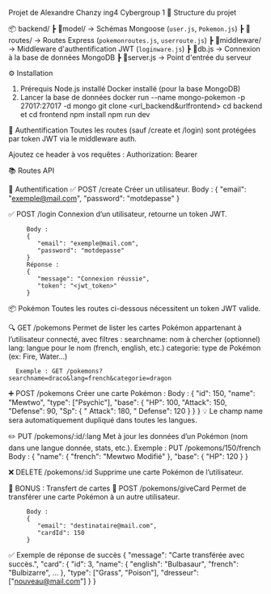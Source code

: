 Projet de Alexandre Chanzy ing4 Cybergroup 1
🧠 Structure du projet

📦 backend/
 ┣ 📂model/            → Schémas Mongoose (`user.js`, `Pokemon.js`)
 ┣ 📂routes/           → Routes Express (`pokemonroutes.js`, `userroute.js`)
 ┣ 📂middleware/       → Middleware d'authentification JWT (`loginware.js`)
 ┣ 📜db.js             → Connexion à la base de données MongoDB
 ┣ 📜server.js         → Point d'entrée du serveur

⚙️ Installation
   1. Prérequis
   Node.js installé
   Docker installé (pour la base MongoDB)
   2. Lancer la base de données
   docker run --name mongo-pokemon -p 27017:27017 -d mongo
      git clone <url_backend&urlfrontend>
      cd backend et cd frontend
      npm install
      npm run dev

🔐 Authentification
Toutes les routes (sauf /create et /login) sont protégées par token JWT via le middleware auth.

Ajoutez ce header à vos requêtes :
Authorization: Bearer <token>

📚 Routes API

🔑 Authentification
   ✅ POST /create
      Créer un utilisateur.
         Body :
         {
            "email": "exemple@mail.com",
            "password": "motdepasse"
         }


   ✅ POST /login
      Connexion d’un utilisateur, retourne un token JWT.

         Body :
         {
            "email": "exemple@mail.com",
            "password": "motdepasse"
         }
         Réponse :
         {
            "message": "Connexion réussie",
            "token": "<jwt_token>"
         }

📦 Pokémon
Toutes les routes ci-dessous nécessitent un token JWT valide.

   🔍 GET /pokemons
      Permet de lister les cartes Pokémon appartenant à l’utilisateur connecté, avec filtres :
      searchname: nom à chercher (optionnel)
      lang: langue pour le nom (french, english, etc.)
      categorie: type de Pokémon (ex: Fire, Water...)

      Exemple : GET /pokemons?searchname=draco&lang=french&categorie=dragon

   ➕ POST /pokemons
      Créer une carte Pokémon :
         Body :
         {
         "id": 150,
         "name": "Mewtwo",
         "type": ["Psychic"],
         "base": {
            "HP": 100,
            "Attack": 150,
            "Defense": 90,
            "Sp": {
               " Attack": 180,
               " Defense": 120
            }
         }
         }
      💡 Le champ name sera automatiquement dupliqué dans toutes les langues.


   ✏️ PUT /pokemons/:id/:lang
      Met à jour les données d’un Pokémon (nom dans une langue donnée, stats, etc.).
      Exemple : PUT /pokemons/150/french
         Body :
         {
            "name": {
               "french": "Mewtwo Modifié"
            },
            "base": {
               "HP": 120
            }
         }

   ❌ DELETE /pokemons/:id
      Supprime une carte Pokémon de l’utilisateur.

   🎁 BONUS : Transfert de cartes
      🔁 POST /pokemons/giveCard
      Permet de transférer une carte Pokémon à un autre utilisateur.

         Body :
         {
            "email": "destinataire@mail.com",
            "cardId": 150
         }
   

✅ Exemple de réponse de succès
   {
      "message": "Carte transférée avec succès.",
      "card": {
         "id": 3,
         "name": {
            "english": "Bulbasaur",
            "french": "Bulbizarre",
            ...
         },
         "type": ["Grass", "Poison"],
         "dresseur": ["nouveau@mail.com"]
      }
   }


   

